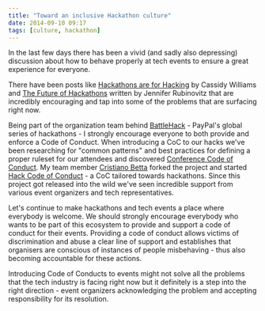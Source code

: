 ```yaml
---
title: "Toward an inclusive Hackathon culture"
date: 2014-09-10 09:17
tags: [culture, hackathon]
---
```

In the last few days there has been a vivid (and sadly also depressing) discussion about how to behave properly at tech events to ensure a great experience for everyone.

<!-- more -->

There have been posts like [Hackathons are for Hacking](https://medium.com/@superandomness/hackathons-are-for-hacking-2bba198ffebd) by Cassidy Williams and [The Future of Hackathons](http://rubinovitz.com/post/97138278847/the-future-of-hackathons) written by Jennifer Rubinovitz that are incredibly encouraging and tap into some of the problems that are surfacing right now.

Being part of the organization team behind [BattleHack](http://2014.battlehack.org) - PayPal's global series of hackathons - I strongly encourage everyone to both provide and enforce a Code of Conduct. When introducing a CoC to our hacks we've been researching for "common patterns" and best practices for defining a proper ruleset for our attendees and discovered [Conference Code of Conduct](http://confcodeofconduct.com/). My team member [Cristiano Betta](http://cristianobetta.com/) forked the project and started [Hack Code of Conduct](http://hackcodeofconduct.org/) - a CoC tailored towards hackathons. Since this project got released into the wild we've seen incredible support from various event organizers and tech representatives.

Let's continue to make hackathons and tech events a place where everybody is welcome. We should strongly encourage everybody who wants to be part of this ecosystem to provide and support a code of conduct for their events. Providing a code of conduct allows victims of discrimination and abuse a clear line of support and establishes that organisers are conscious of instances of people misbehaving - thus also becoming accountable for these actions.

Introducing Code of Conducts to events might not solve all the problems that the tech industry is facing right now but it definitely is a step into the right direction - event organizers acknowledging the problem and accepting responsibility for its resolution.
